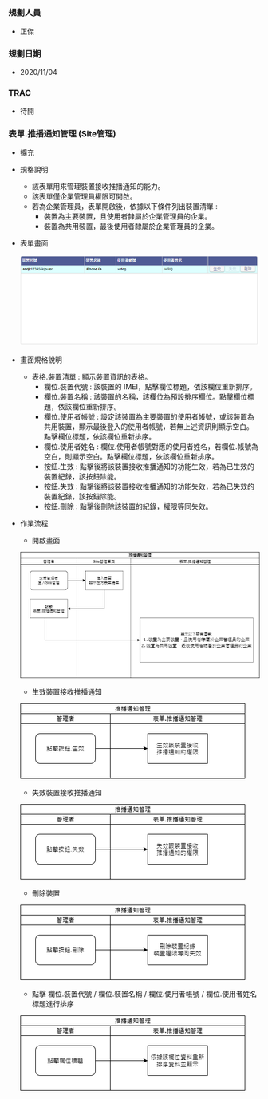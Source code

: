 ### <div id="user">規劃人員</div>
* 正傑

### <div id="updatedate">規劃日期</div>
* 2020/11/04

### <div id="trac">TRAC</div>
* 待開

### <div id="sitemanage_1">表單.推播通知管理 <path>(Site管理)</path></div>
* 擴充
* 規格說明
    * 該表單用來管理裝置接收推播通知的能力。
    * 該表單僅企業管理員權限可開啟。
    * 若為企業管理員，表單開啟後，依據以下條件列出裝置清單 : 
        * 裝置為主要裝置，且使用者隸屬於企業管理員的企業。
        * 裝置為共用裝置，最後使用者隸屬於企業管理員的企業。
* 表單畫面

    ![Alt sitemanage1](./img/pushmessagemanage_view.png)
* 畫面規格說明
    * 表格.裝置清單 : 顯示裝置資訊的表格。
        * 欄位.裝置代號 : 該裝置的 IMEI，點擊欄位標題，依該欄位重新排序。
        * 欄位.裝置名稱 : 該裝置的名稱，該欄位為預設排序欄位。點擊欄位標題，依該欄位重新排序。
        * 欄位.使用者帳號 : 設定該裝置為主要裝置的使用者帳號，或該裝置為共用裝置，顯示最後登入的使用者帳號，若無上述資訊則顯示空白。點擊欄位標題，依該欄位重新排序。
        * 欄位.使用者姓名 : 欄位.使用者帳號對應的使用者姓名，若欄位.帳號為空白，則顯示空白。點擊欄位標題，依該欄位重新排序。
        * 按鈕.生效 : 點擊後將該裝置接收推播通知的功能生效，若為已生效的裝置紀錄，該按鈕除能。
        * 按鈕.失效 : 點擊後將該裝置接收推播通知的功能失效，若為已失效的裝置紀錄，該按鈕除能。
        * 按鈕.刪除 : 點擊後刪除該裝置的紀錄，權限等同失效。

* 作業流程
    * 開啟畫面

    ![Alt pushmessagemanage_sa1](./img/pushmessagemanage_sa1.png)
    * 生效裝置接收推播通知

    ![Alt pushmessagemanage_sa2](./img/pushmessagemanage_sa2.png)
    * 失效裝置接收推播通知

    ![Alt pushmessagemanage_sa3](./img/pushmessagemanage_sa3.png)
    * 刪除裝置

    ![Alt pushmessagemanage_sa5](./img/pushmessagemanage_sa5.png)
    * 點擊 欄位.裝置代號 / 欄位.裝置名稱 / 欄位.使用者帳號 / 欄位.使用者姓名 標題進行排序
    
    ![Alt pushmessagemanage_sa4](./img/pushmessagemanage_sa4.png)
